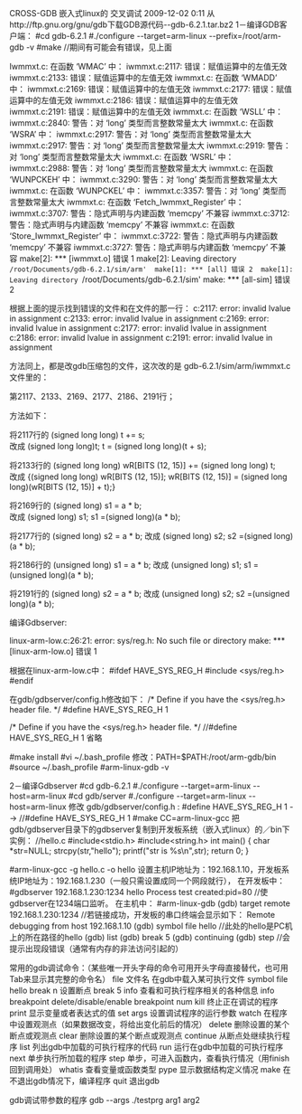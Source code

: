 CROSS-GDB 嵌入式linux的 交叉调试
2009-12-02 0:11
从http://ftp.gnu.org/gnu/gdb下载GDB源代码--gdb-6.2.1.tar.bz2 
1－编译GDB客户端： 
#cd gdb-6.2.1 
#./configure --target=arm-linux --prefix=/root/arm-gdb -v 
#make                          //期间有可能会有错误，见上面 

Iwmmxt.c: 在函数 ‘WMAC’ 中： 
iwmmxt.c:2117: 错误：赋值运算中的左值无效 
iwmmxt.c:2133: 错误：赋值运算中的左值无效 
iwmmxt.c: 在函数 ‘WMADD’ 中： 
iwmmxt.c:2169: 错误：赋值运算中的左值无效 
iwmmxt.c:2177: 错误：赋值运算中的左值无效 
iwmmxt.c:2186: 错误：赋值运算中的左值无效 
iwmmxt.c:2191: 错误：赋值运算中的左值无效 
iwmmxt.c: 在函数 ‘WSLL’ 中： 
iwmmxt.c:2840: 警告：对 ‘long’ 类型而言整数常量太大 
iwmmxt.c: 在函数 ‘WSRA’ 中： 
iwmmxt.c:2917: 警告：对 ‘long’ 类型而言整数常量太大 
iwmmxt.c:2917: 警告：对 ‘long’ 类型而言整数常量太大 
iwmmxt.c:2919: 警告：对 ‘long’ 类型而言整数常量太大 
iwmmxt.c: 在函数 ‘WSRL’ 中： 
iwmmxt.c:2988: 警告：对 ‘long’ 类型而言整数常量太大 
iwmmxt.c: 在函数 ‘WUNPCKEH’ 中： 
iwmmxt.c:3290: 警告：对 ‘long’ 类型而言整数常量太大 
iwmmxt.c: 在函数 ‘WUNPCKEL’ 中： 
iwmmxt.c:3357: 警告：对 ‘long’ 类型而言整数常量太大 
iwmmxt.c: 在函数 ‘Fetch_Iwmmxt_Register’ 中： 
iwmmxt.c:3707: 警告：隐式声明与内建函数 ‘memcpy’ 不兼容 
iwmmxt.c:3712: 警告：隐式声明与内建函数 ‘memcpy’ 不兼容 
iwmmxt.c: 在函数 ‘Store_Iwmmxt_Register’ 中： 
iwmmxt.c:3722: 警告：隐式声明与内建函数 ‘memcpy’ 不兼容 
iwmmxt.c:3727: 警告：隐式声明与内建函数 ‘memcpy’ 不兼容 
make[2]: *** [iwmmxt.o] 错误 1 
make[2]: Leaving directory `/root/Documents/gdb-6.2.1/sim/arm' 
make[1]: *** [all] 错误 2 
make[1]: Leaving directory `/root/Documents/gdb-6.2.1/sim' 
make: *** [all-sim] 错误 2 


根据上面的提示找到错误的文件和在文件的那一行： 
c:2117: error: invalid lvalue in assignment 
c:2133: error: invalid lvalue in assignment 
c:2169: error: invalid lvalue in assignment 
c:2177: error: invalid lvalue in assignment 
c:2186: error: invalid lvalue in assignment 
c:2191: error: invalid lvalue in assignment 

方法同上，都是改gdb压缩包的文件，这次改的是 
gdb-6.2.1/sim/arm/iwmmxt.c文件里的： 

第2117、2133、2169、2177、2186、2191行； 

方法如下： 

将2117行的    (signed long long) t += s;    
改成        (signed long long)t;    t = (signed long long)(t + s); 


将2133行的    (signed long long) wR[BITS (12, 15)] += (signed long long) t;    
改成    {(signed long long) wR[BITS (12, 15)];    wR[BITS (12, 15)] = (signed long long)(wR[BITS (12, 15)] + t);} 


将2169行的    (signed long) s1 = a * b;    
改成    (signed long) s1;    s1 =(signed long)(a * b); 


将2177行的    (signed long) s2 = a * b; 
改成    (signed long) s2;    s2 =(signed long)(a * b); 


将2186行的    (unsigned long) s1 = a * b; 
改成    (unsigned long) s1;    s1 =(unsigned long)(a * b); 


将2191行的    (signed long) s2 = a * b; 
改成    (unsigned long) s2;    s2 =(unsigned long)(a * b); 



编译Gdbserver: 

linux-arm-low.c:26:21: error: sys/reg.h: No such file or directory 
make: *** [linux-arm-low.o] 错误 1 

根据在linux-arm-low.c中： 
#ifdef HAVE_SYS_REG_H 
#include <sys/reg.h> 
#endif 

在gdb/gdbserver/config.h修改如下： 
/* Define if you have the <sys/reg.h> header file.  */ 
#define HAVE_SYS_REG_H 1 

/* Define if you have the <sys/reg.h> header file.  */ 
//#define HAVE_SYS_REG_H 1 省略 


#make install 
#vi ~/.bash_profile        修改：PATH=$PATH:/root/arm-gdb/bin 
#source ~/.bash_profile 
#arm-linux-gdb -v 

2－编译Gdbserver 
#cd gdb-6.2.1 
#./configure --target=arm-linux --host=arm-linux 
#cd gdb/server 
#./configure --target=arm-linux --host=arm-linux 
修改 gdb/gdbserver/config.h   :      #define HAVE_SYS_REG_H 1    --> //#define HAVE_SYS_REG_H 1 
#make CC=arm-linux-gcc 
把gdb/gdbserver目录下的gdbserver复制到开发板系统（嵌入式linux）的／bin下 
实例： 
//hello.c 
#include<stdio.h> 
#include<string.h> 
int main() 
{ 
char *str=NULL; 
strcpy(str,"hello"); 
printf("str is %s\n",str); 
return 0; 
}     

#arm-linux-gcc -g hello.c -o hello 
设置主机IP地址为：192.168.1.10，开发板系统IP地址为：192.168.1.230（一般只需设置成同一个网段就行）， 
在开发板中： 
#gdbserver 192.168.1.230:1234 hello 
Process test created:pid=80   //使gdbserver在1234端口监听。 
在主机中： 
#arm-linux-gdb 
(gdb) target remote 192.168.1.230:1234    //若链接成功，开发板的串口终端会显示如下： 
Remote debugging from host 192.168.1.10 
(gdb) symbol file  hello                               //此处的hello是PC机上的所在路径的hello 
(gdb) list 
(gdb) break 5 
(gdb) continuing 
(gdb) step                //会提示出现段错误（通常有内存的非法访问引起的） 


常用的gdb调试命令：（某些唯一开头字母的命令可用开头字母直接替代，也可用Tab来显示其完整的命令名） 
file 文件名        在gdb中载入某可执行文件                    symbol file hello 
break n            设置断点                                break 5 
info                 查看和可执行程序相关的各种信息      info breakpoint   delete/disable/enable breakpoint num 
kill                终止正在调试的程序 
print                显示变量或者表达式的值 
set args         设置调试程序的运行参数 
watch                在程序中设置观测点（如果数据改变，将给出变化前后的情况） 
delete            删除设置的某个断点或观测点 
clear                删除设置的某个断点或观测点 
continue            从断点处继续执行程序 
list                列出gdb中加载的可执行程序的代码 
run                运行在gdb中加载的可执行程序 
next                单步执行所加载的程序 
step                单步，可进入函数内，查看执行情况（用finish回到调用处） 
whatis            查看变量或函数类型 
pype                显示数据结构定义情况 
make                在不退出gdb情况下，编译程序 
quit                退出gdb 

gdb调试带参数的程序 gdb --args ./testprg arg1 arg2